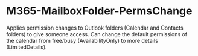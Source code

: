 # M365-MailboxFolder-PermsChange
Applies permission changes to Outlook folders (Calendar and Contacts folders) to give someone access. Can change the default permissions of the calendar from free/busy (AvailabilityOnly) to more details (LimitedDetails).
